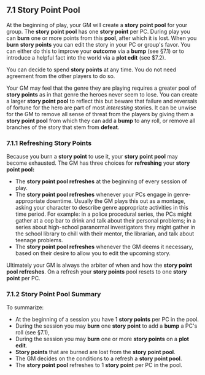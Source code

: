 ## 7.1 Story Point Pool

At the beginning of play, your GM will create a **story point pool** for your group. The **story point pool** has one **story point** per PC. During play you can **burn** one or more points from this **pool**, after which it is lost. When you **burn** **story points** you can edit the story in your PC or group's favor. You can either do this to improve your **outcome** via a **bump** (see §7.1) or to introduce a helpful fact into the world via a **plot edit** (see $7.2).

You can decide to spend **story points** at any time. You do not need agreement from the other players to do so.

Your GM may feel that the genre they are playing requires a greater pool of **story points** as in that genre the heroes never seem to lose. You can create a larger **story point pool** to reflect this but beware that failure and reversals of fortune for the hero are part of most *interesting* stories. It can be unwise for the GM to remove all sense of threat from the players by giving them a **story point pool** from which they can add a **bump** to any roll, or remove all branches of the story that stem from **defeat**.

### 7.1.1 Refreshing Story Points

Because you burn a **story point** to use it, your **story point pool** may become exhausted. The GM has three choices for **refreshing** your **story point pool:**

* The **story point pool refreshes** at the beginning of every session of play.
* The **story point pool refreshes** whenever your PCs engage in genre-appropriate downtime. Usually the GM plays this out as a montage, asking your character to describe genre appropriate activities in this time period. For example: in a police procedural series, the PCs might gather at a cop bar to drink and talk about their personal problems; in a series about high-school paranormal investigators they might gather in the school library to chill with their mentor, the librarian, and talk about teenage problems.
* The **story point pool refreshes** whenever the GM deems it necessary, based on their desire to allow you to edit the upcoming story.

Ultimately your GM is always the arbiter of  when and how the **story point pool refreshes**. On a refresh your **story points** pool resets to one **story point** per PC.

### 7.1.2 Story Point Pool Summary

To summarize:

* At the beginning of a session you have 1 **story points** per PC in the pool.
* During the session you may **burn** one **story point** to add a **bump** a PC's roll (see §7.1),
* During the session you may **burn** one or more **story points**  on a **plot edit**.
* **Story points** that are burned are lost from the **story point pool**.
* The GM decides on the conditions to a refresh a **story point pool**.
* The **story point pool** refreshes to 1 **story point** per PC in the pool.


